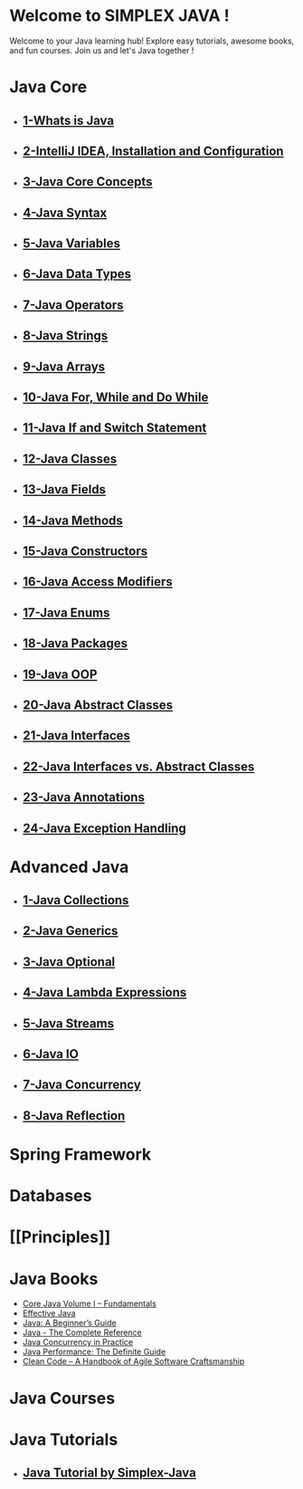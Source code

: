 # Welcome to SIMPLEX JAVA !

Welcome to your Java learning hub! Explore easy tutorials, awesome books, and fun courses. Join us and let's Java together !

# Java Core

- ## [1-Whats is Java](Core%20Java/1-Whats%20is%20Java.md)

- ##  [2-IntelliJ IDEA, Installation and Configuration](2-IntelliJ%20IDEA,%20Installation%20and%20Configuration.md)
    
- ## [3-Java Core Concepts](app://obsidian.md/3-Java%20Core%20Concepts)
    
- ## [4-Java Syntax](app://obsidian.md/4-Java%20Syntax)
    
- ## [5-Java Variables](app://obsidian.md/5-Java%20Variables)
    
- ## [6-Java Data Types](app://obsidian.md/6-Java%20Data%20Types)
    
- ## [7-Java Operators](app://obsidian.md/7-Java%20Operators)
    
- ## [8-Java Strings](app://obsidian.md/8-Java%20Strings)
    
- ## [9-Java Arrays](app://obsidian.md/9-Java%20Arrays)
    
- ## [10-Java For, While and Do While](app://obsidian.md/10-Java%20For,%20While%20and%20Do%20While)
    
- ## [11-Java If and Switch Statement](app://obsidian.md/11-Java%20If%20and%20Switch%20Statement)
    
- ## [12-Java Classes](app://obsidian.md/12-Java%20Classes)
    
- ## [13-Java Fields](app://obsidian.md/13-Java%20Fields)
    
- ## [14-Java Methods](app://obsidian.md/14-Java%20Methods)
    
- ## [15-Java Constructors](app://obsidian.md/15-Java%20Constructors)
    
- ## [16-Java Access Modifiers](app://obsidian.md/16-Java%20Access%20Modifiers)
    
- ## [17-Java Enums](app://obsidian.md/17-Java%20Enums)
    
- ## [18-Java Packages](app://obsidian.md/18-Java%20Packages)
    
- ## [19-Java OOP](app://obsidian.md/19-Java%20OOP)
    
- ## [20-Java Abstract Classes](app://obsidian.md/20-Java%20Abstract%20Classes)
    
- ## [21-Java Interfaces](app://obsidian.md/21-Java%20Interfaces)
    
- ## [22-Java Interfaces vs. Abstract Classes](app://obsidian.md/22-Java%20Interfaces%20vs.%20Abstract%20Classes)
    
- ## [23-Java Annotations](app://obsidian.md/23-Java%20Annotations)
    
- ## [24-Java Exception Handling](app://obsidian.md/24-Java%20Exception%20Handling)


# Advanced Java

- ## [1-Java Collections](app://obsidian.md/1-Java%20Collections)
    
- ## [2-Java Generics](app://obsidian.md/2-Java%20Generics)
    
- ## [3-Java Optional](app://obsidian.md/3-Java%20Optional)
    
- ## [4-Java Lambda Expressions](app://obsidian.md/4-Java%20Lambda%20Expressions)
    
- ## [5-Java Streams](app://obsidian.md/5-Java%20Streams)
    
- ## [6-Java IO](app://obsidian.md/6-Java%20IO)
    
- ## [7-Java Concurrency](app://obsidian.md/7-Java%20Concurrency)
    
- ## [8-Java Reflection](app://obsidian.md/8-Java%20Reflection)
    
      

# Spring Framework

  
  
# Databases

  
  

# [[Principles]]  
  

# Java Books

- [Core Java Volume I – Fundamentals](http://geni.us/YHJX7v)
- [Effective Java](http://geni.us/RuQ6d)
- [Java: A Beginner’s Guide](http://geni.us/t0Y89c)
- [Java - The Complete Reference](http://geni.us/WBj4)
- [Java Concurrency in Practice](http://geni.us/7d3hFgB)
- [Java Performance: The Definite Guide](http://geni.us/B6XAX)
- [Clean Code – A Handbook of Agile Software Craftsmanship](http://geni.us/gteGs5m)



# Java Courses

  

# Java Tutorials

- ## [Java Tutorial by Simplex-Java](app://obsidian.md/Tutorials.md)